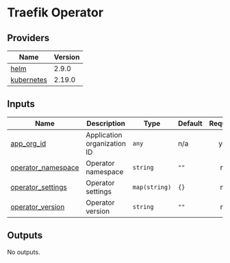 # Traefik Operator

<!-- BEGINNING OF PRE-COMMIT-TERRAFORM DOCS HOOK -->
## Providers

| Name | Version |
|------|---------|
| <a name="provider_helm"></a> [helm](#provider\_helm) | 2.9.0 |
| <a name="provider_kubernetes"></a> [kubernetes](#provider\_kubernetes) | 2.19.0 |

## Inputs

| Name | Description | Type | Default | Required |
|------|-------------|------|---------|:--------:|
| <a name="input_app_org_id"></a> [app\_org\_id](#input\_app\_org\_id) | Application organization ID | `any` | n/a | yes |
| <a name="input_operator_namespace"></a> [operator\_namespace](#input\_operator\_namespace) | Operator namespace | `string` | `""` | no |
| <a name="input_operator_settings"></a> [operator\_settings](#input\_operator\_settings) | Operator settings | `map(string)` | `{}` | no |
| <a name="input_operator_version"></a> [operator\_version](#input\_operator\_version) | Operator version | `string` | `""` | no |

## Outputs

No outputs.
<!-- END OF PRE-COMMIT-TERRAFORM DOCS HOOK -->
